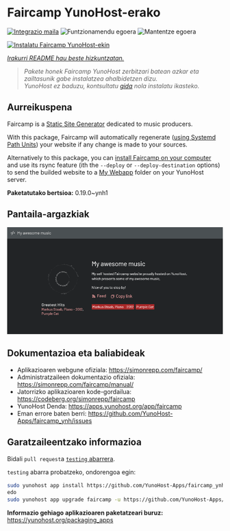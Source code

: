 <!--
Ohart ongi: README hau automatikoki sortu da <https://github.com/YunoHost/apps/tree/master/tools/readme_generator>ri esker
EZ editatu eskuz.
-->

# Faircamp YunoHost-erako

[![Integrazio maila](https://dash.yunohost.org/integration/faircamp.svg)](https://ci-apps.yunohost.org/ci/apps/faircamp/) ![Funtzionamendu egoera](https://ci-apps.yunohost.org/ci/badges/faircamp.status.svg) ![Mantentze egoera](https://ci-apps.yunohost.org/ci/badges/faircamp.maintain.svg)

[![Instalatu Faircamp YunoHost-ekin](https://install-app.yunohost.org/install-with-yunohost.svg)](https://install-app.yunohost.org/?app=faircamp)

*[Irakurri README hau beste hizkuntzatan.](./ALL_README.md)*

> *Pakete honek Faircamp YunoHost zerbitzari batean azkar eta zailtasunik gabe instalatzea ahalbidetzen dizu.*  
> *YunoHost ez baduzu, kontsultatu [gida](https://yunohost.org/install) nola instalatu ikasteko.*

## Aurreikuspena

Faircamp is a [Static Site Generator](https://en.wikipedia.org/wiki/Static_site_generator) dedicated to music producers.

With this package, Faircamp will automatically regenerate ([using Systemd Path Units](https://www.putorius.net/systemd-path-units.html)) your website if any change is made to your sources.

Alternatively to this package, you can [install Faircamp on your computer](https://simonrepp.com/faircamp/manual/installation.html) and use its rsync feature (ith the `--deploy` or `--deploy-destination` options) to send the builded website to a [My Webapp](https://apps.yunohost.org/app/my_webapp) folder on your YunoHost server.


**Paketatutako bertsioa:** 0.19.0~ynh1

## Pantaila-argazkiak

![Faircamp(r)en pantaila-argazkia](./doc/screenshots/faircamp-screenshot.png)

## Dokumentazioa eta baliabideak

- Aplikazioaren webgune ofiziala: <https://simonrepp.com/faircamp/>
- Administratzaileen dokumentazio ofiziala: <https://simonrepp.com/faircamp/manual/>
- Jatorrizko aplikazioaren kode-gordailua: <https://codeberg.org/simonrepp/faircamp>
- YunoHost Denda: <https://apps.yunohost.org/app/faircamp>
- Eman errore baten berri: <https://github.com/YunoHost-Apps/faircamp_ynh/issues>

## Garatzaileentzako informazioa

Bidali `pull request`a [`testing` abarrera](https://github.com/YunoHost-Apps/faircamp_ynh/tree/testing).

`testing` abarra probatzeko, ondorengoa egin:

```bash
sudo yunohost app install https://github.com/YunoHost-Apps/faircamp_ynh/tree/testing --debug
edo
sudo yunohost app upgrade faircamp -u https://github.com/YunoHost-Apps/faircamp_ynh/tree/testing --debug
```

**Informazio gehiago aplikazioaren paketatzeari buruz:** <https://yunohost.org/packaging_apps>
